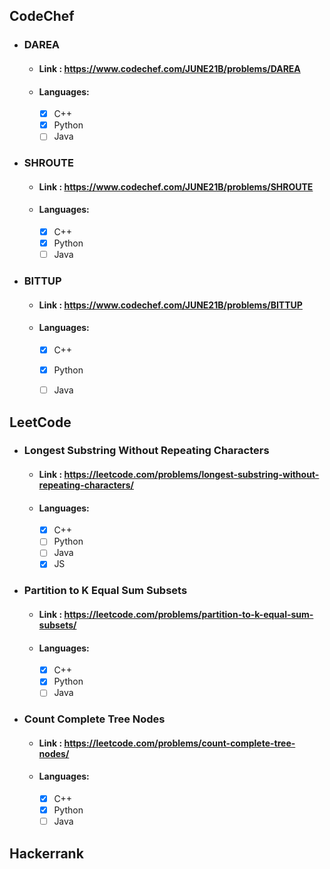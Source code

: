 ## CodeChef
-  ### DAREA
    - #### Link : https://www.codechef.com/JUNE21B/problems/DAREA
    - #### Languages:
        - [X] C++
        - [X] Python
        - [ ] Java
-  ### SHROUTE
    - #### Link :  https://www.codechef.com/JUNE21B/problems/SHROUTE
    - #### Languages:
        - [X] C++
        - [X] Python
        - [ ] Java
-  ### BITTUP
    - #### Link :  https://www.codechef.com/JUNE21B/problems/BITTUP
    - #### Languages:
        - [X] C++
        - [X] Python
        - [ ] Java
        
        
## LeetCode
-  ### Longest Substring Without Repeating Characters
    - #### Link : https://leetcode.com/problems/longest-substring-without-repeating-characters/
    - #### Languages:
        - [X] C++
        - [ ] Python
        - [ ] Java
        - [X] JS
-  ### Partition to K Equal Sum Subsets
    - #### Link :  https://leetcode.com/problems/partition-to-k-equal-sum-subsets/
    - #### Languages:
        - [X] C++
        - [X] Python
        - [ ] Java
-  ### Count Complete Tree Nodes
    - #### Link :  https://leetcode.com/problems/count-complete-tree-nodes/
    - #### Languages:
        - [X] C++
        - [X] Python
        - [ ] Java
## Hackerrank
